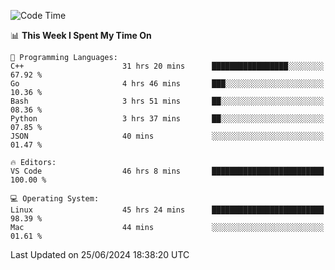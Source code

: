 
<!--START_SECTION:waka-->
![Code Time](http://img.shields.io/badge/Code%20Time-2%2C150%20hrs%2045%20mins-blue)

📊 **This Week I Spent My Time On** 

```text
💬 Programming Languages: 
C++                      31 hrs 20 mins      █████████████████░░░░░░░░   67.92 % 
Go                       4 hrs 46 mins       ███░░░░░░░░░░░░░░░░░░░░░░   10.36 % 
Bash                     3 hrs 51 mins       ██░░░░░░░░░░░░░░░░░░░░░░░   08.36 % 
Python                   3 hrs 37 mins       ██░░░░░░░░░░░░░░░░░░░░░░░   07.85 % 
JSON                     40 mins             ░░░░░░░░░░░░░░░░░░░░░░░░░   01.47 % 

🔥 Editors: 
VS Code                  46 hrs 8 mins       █████████████████████████   100.00 % 

💻 Operating System: 
Linux                    45 hrs 24 mins      █████████████████████████   98.39 % 
Mac                      44 mins             ░░░░░░░░░░░░░░░░░░░░░░░░░   01.61 % 
```


 Last Updated on 25/06/2024 18:38:20 UTC
<!--END_SECTION:waka-->

